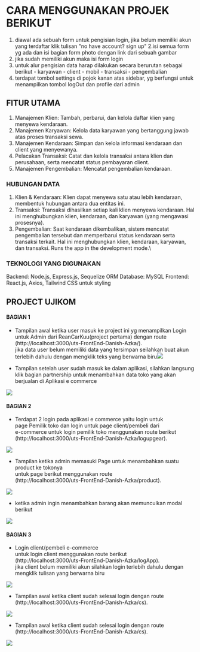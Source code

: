 # CARA MENGGUNAKAN PROJEK BERIKUT 
1. diawal ada sebuah form untuk pengisian login, jika belum memiliki akun yang terdaftar klik tulisan "no have account? sign up"
2.isi semua form yg ada dan isi bagian form photo dengan link dari sebuah gambar
3. jika sudah memiliki akun maka isi form login 
4. untuk alur pengisian data harap dilakukan secara berurutan sebagai berikut
        - karyawan
        - client
        - mobil
        - transaksi
        - pengembalian
5. terdapat tombol settings di pojok kanan atas sidebar, yg berfungsi untuk menampilkan tombol logOut dan profile dari admin

## FITUR UTAMA
1. Manajemen Klien: Tambah, perbarui, dan kelola daftar klien yang menyewa kendaraan.
2. Manajemen Karyawan: Kelola data karyawan yang bertanggung jawab atas proses transaksi sewa.
3. Manajemen Kendaraan: Simpan dan kelola informasi kendaraan dan client yang menyewanya.
4. Pelacakan Transaksi: Catat dan kelola transaksi antara klien dan perusahaan, serta mencatat status pembayaran client.
4. Manajemen Pengembalian: Mencatat pengembalian kendaraan.


### HUBUNGAN DATA
1. Klien & Kendaraan: Klien dapat menyewa satu atau lebih kendaraan, membentuk hubungan antara dua entitas ini.
2. Transaksi: Transaksi dihasilkan setiap kali klien menyewa kendaraan. Hal ini menghubungkan klien, kendaraan, dan karyawan (yang mengawasi prosesnya).
3. Pengembalian: Saat kendaraan dikembalikan, sistem mencatat pengembalian tersebut dan memperbarui status kendaraan serta transaksi terkait. Hal ini menghubungkan klien, kendaraan, karyawan, dan transaksi.
Runs the app in the development mode.\


### TEKNOLOGI YANG DIGUNAKAN

Backend: Node.js, Express.js, Sequelize ORM
Database: MySQL
Frontend: React.js, Axios, Tailwind CSS untuk styling


## PROJECT UJIKOM

#### BAGIAN 1

- Tampilan awal ketika user masuk ke project ini yg menampilkan Login untuk Admin dari ReanCarKuu(project pertama) dengan route </br> (http://localhost:3000/uts-FrontEnd-Danish-Azka/). </br> jika data user belum memiliki data yang tersimpan seilahkan buat akun terlebih dahulu dengan mengklik teks yang berwarna biru<img src="./BUAT README/LOGIN1.png">

- Tampilan setelah user sudah masuk ke dalam aplikasi, silahkan langsung klik bagian partnership untuk menambahkan data toko yang akan berjualan di Aplikasi e commerce
<img src="./BUAT README/Screenshot 2025-02-26 095819.png">


#### BAGIAN 2

- Terdapat 2 login pada aplikasi e commerce yaitu login untuk </br> page Pemilik toko dan login untuk page client/pembeli dari </br>e-commerce 
untuk login pemilik toko menggunakan route berikut</br> (http://localhost:3000/uts-FrontEnd-Danish-Azka/logupgear).
<img src="./BUAT README/logadmshop.png">

- Tampilan ketika admin memasuki Page untuk menambahkan suatu product ke tokonya</br>
untuk page berikut menggunakan route
</br> (http://localhost:3000/uts-FrontEnd-Danish-Azka/product).
<img src="./BUAT README/tampilan untuk admin menambahkan sebuah product.png">

- ketika admin ingin menambahkan barang akan memunculkan modal berikut</br>
<img src="./BUAT README/modal untuk menambahkan product.png">


#### BAGIAN 3

- Login client/pembeli e-commerce </br>
untuk login client menggunakan route berikut</br> (http://localhost:3000/uts-FrontEnd-Danish-Azka/logApp). </br>
jika client belum memiliki akun silahkan login terlebih dahulu dengan mengklik tulisan yang berwarna biru
<img src="./BUAT README/logClient.png">

- Tampilan awal ketika client sudah selesai login 
dengan route (http://localhost:3000/uts-FrontEnd-Danish-Azka/cs). </br>
<img src="./BUAT README/tampilan awal untuk client ketika login.png">

- Tampilan awal ketika client sudah selesai login
dengan route (http://localhost:3000/uts-FrontEnd-Danish-Azka/cs). </br>
<img src="./BUAT README/tampilan awal untuk client ketika login.png">

